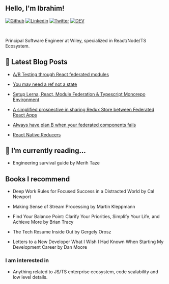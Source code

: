 <!-- Your title -->

## Hello, I'm Ibrahim!

[![Github](https://img.shields.io/badge/-Github-000?style=flat&logo=Github&logoColor=white)](https://github.com/ibrahimshamma99)
[![Linkedin](https://img.shields.io/badge/-LinkedIn-blue?style=flat&logo=Linkedin&logoColor=white)](https://www.linkedin.com/in/ibrahim-abushamma/)
[![Twitter](https://img.shields.io/badge/-Twitter-blue?style=flat&logo=Twitter&logoColor=white)](https://twitter.com/ibrahimtechlead)
[![DEV](https://img.shields.io/badge/-DEV-000?style=flat&logo=DEV&logoColor=white)](https://DEV.to/ibrahimshamma99)

&nbsp;

Principal Software Engineer at Wiley, specialized in React/Node/TS Ecosystem.

## 📝 Latest Blog Posts

- [A/B Testing through React federated modules](https://dev.to/ibrahimshamma99/ab-testing-through-react-federated-modules-4n73)

- [You may need a ref not a state](https://dev.to/ibrahimshamma99/you-may-need-a-ref-not-a-state-d24)

- [Setup Lerna, React, Module Federation & Typescript Monorepo Environment](https://dev.to/ibrahimshamma99/setup-lerna-react-module-federation-typescript-monorepo-environment-11c6)

- [A simplified prospective in sharing Redux Store between Federated React Apps](https://dev.to/ibrahimshamma99/a-simplified-prospective-in-sharing-redux-store-between-federated-react-apps-1kgm)

- [Always have plan B when your federated components fails](https://dev.to/ibrahimshamma99/always-have-plan-b-when-your-federated-component-fails-35di)

- [React Native Reducers](https://dev.to/ibrahimshamma99/react-type-ahead-native-reducers-l55)

## 🔭 I’m currently reading...

- Engineering survival guide by Merih Taze

## Books I recommend

<!-- ### Career Development -->

- Deep Work Rules for Focused Success in a Distracted World by Cal Newport

- Making Sense of Stream Processing by Martin Kleppmann

- Find Your Balance Point: Clarify Your Priorities, Simplify Your Life, and Achieve More by Brian Tracy

- The Tech Resume Inside Out by Gergely Orosz

- Letters to a New Developer What I Wish I Had Known When Starting My Development Career by Dan Moore

### I am interested in

- Anything related to JS/TS enterprise ecosystem, code scalability and low level details.
